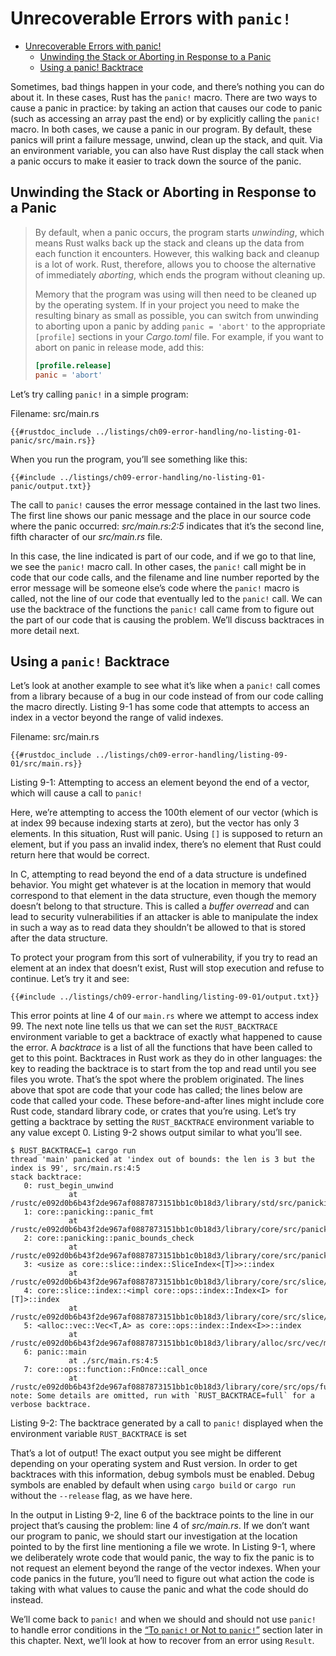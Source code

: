 # Unrecoverable Errors with `panic!`
<!--ts-->
* [Unrecoverable Errors with panic!](#unrecoverable-errors-with-panic)
   * [Unwinding the Stack or Aborting in Response to a Panic](#unwinding-the-stack-or-aborting-in-response-to-a-panic)
   * [Using a panic! Backtrace](#using-a-panic-backtrace)

<!-- Created by https://github.com/ekalinin/github-markdown-toc -->
<!-- Added by: runner, at: Wed Jan 25 14:03:52 UTC 2023 -->

<!--te-->

Sometimes, bad things happen in your code, and there’s nothing you can do about
it. In these cases, Rust has the `panic!` macro. There are two ways to cause a
panic in practice: by taking an action that causes our code to panic (such as
accessing an array past the end) or by explicitly calling the `panic!` macro.
In both cases, we cause a panic in our program. By default, these panics will
print a failure message, unwind, clean up the stack, and quit. Via an
environment variable, you can also have Rust display the call stack when a
panic occurs to make it easier to track down the source of the panic.

## Unwinding the Stack or Aborting in Response to a Panic

> By default, when a panic occurs, the program starts *unwinding*, which
> means Rust walks back up the stack and cleans up the data from each function
> it encounters. However, this walking back and cleanup is a lot of work. Rust,
> therefore, allows you to choose the alternative of immediately *aborting*,
> which ends the program without cleaning up.
>
> Memory that the program was using will then need to be cleaned
> up by the operating system. If in your project you need to make the resulting
> binary as small as possible, you can switch from unwinding to aborting upon a
> panic by adding `panic = 'abort'` to the appropriate `[profile]` sections in
> your *Cargo.toml* file. For example, if you want to abort on panic in release
> mode, add this:
>
> ```toml
> [profile.release]
> panic = 'abort'
> ```

Let’s try calling `panic!` in a simple program:

<span class="filename">Filename: src/main.rs</span>

```rust,should_panic,panics
{{#rustdoc_include ../listings/ch09-error-handling/no-listing-01-panic/src/main.rs}}
```

When you run the program, you’ll see something like this:

```console
{{#include ../listings/ch09-error-handling/no-listing-01-panic/output.txt}}
```

The call to `panic!` causes the error message contained in the last two lines.
The first line shows our panic message and the place in our source code where
the panic occurred: *src/main.rs:2:5* indicates that it’s the second line,
fifth character of our *src/main.rs* file.

In this case, the line indicated is part of our code, and if we go to that
line, we see the `panic!` macro call. In other cases, the `panic!` call might
be in code that our code calls, and the filename and line number reported by
the error message will be someone else’s code where the `panic!` macro is
called, not the line of our code that eventually led to the `panic!` call. We
can use the backtrace of the functions the `panic!` call came from to figure
out the part of our code that is causing the problem. We’ll discuss backtraces
in more detail next.

## Using a `panic!` Backtrace

Let’s look at another example to see what it’s like when a `panic!` call comes
from a library because of a bug in our code instead of from our code calling
the macro directly. Listing 9-1 has some code that attempts to access an
index in a vector beyond the range of valid indexes.

<span class="filename">Filename: src/main.rs</span>

```rust,should_panic,panics
{{#rustdoc_include ../listings/ch09-error-handling/listing-09-01/src/main.rs}}
```

<span class="caption">Listing 9-1: Attempting to access an element beyond the
end of a vector, which will cause a call to `panic!`</span>

Here, we’re attempting to access the 100th element of our vector (which is at
index 99 because indexing starts at zero), but the vector has only 3 elements.
In this situation, Rust will panic. Using `[]` is supposed to return an
element, but if you pass an invalid index, there’s no element that Rust could
return here that would be correct.

In C, attempting to read beyond the end of a data structure is undefined
behavior. You might get whatever is at the location in memory that would
correspond to that element in the data structure, even though the memory
doesn’t belong to that structure. This is called a *buffer overread* and can
lead to security vulnerabilities if an attacker is able to manipulate the index
in such a way as to read data they shouldn’t be allowed to that is stored after
the data structure.

To protect your program from this sort of vulnerability, if you try to read an
element at an index that doesn’t exist, Rust will stop execution and refuse to
continue. Let’s try it and see:

```console
{{#include ../listings/ch09-error-handling/listing-09-01/output.txt}}
```

This error points at line 4 of our `main.rs` where we attempt to access index
99. The next note line tells us that we can set the `RUST_BACKTRACE`
environment variable to get a backtrace of exactly what happened to cause the
error. A *backtrace* is a list of all the functions that have been called to
get to this point. Backtraces in Rust work as they do in other languages: the
key to reading the backtrace is to start from the top and read until you see
files you wrote. That’s the spot where the problem originated. The lines above
that spot are code that your code has called; the lines below are code that
called your code. These before-and-after lines might include core Rust code,
standard library code, or crates that you’re using. Let’s try getting a
backtrace by setting the `RUST_BACKTRACE` environment variable to any value
except 0. Listing 9-2 shows output similar to what you’ll see.

<!-- manual-regeneration
cd listings/ch09-error-handling/listing-09-01
RUST_BACKTRACE=1 cargo run
copy the backtrace output below
check the backtrace number mentioned in the text below the listing
-->

```console
$ RUST_BACKTRACE=1 cargo run
thread 'main' panicked at 'index out of bounds: the len is 3 but the index is 99', src/main.rs:4:5
stack backtrace:
   0: rust_begin_unwind
             at /rustc/e092d0b6b43f2de967af0887873151bb1c0b18d3/library/std/src/panicking.rs:584:5
   1: core::panicking::panic_fmt
             at /rustc/e092d0b6b43f2de967af0887873151bb1c0b18d3/library/core/src/panicking.rs:142:14
   2: core::panicking::panic_bounds_check
             at /rustc/e092d0b6b43f2de967af0887873151bb1c0b18d3/library/core/src/panicking.rs:84:5
   3: <usize as core::slice::index::SliceIndex<[T]>>::index
             at /rustc/e092d0b6b43f2de967af0887873151bb1c0b18d3/library/core/src/slice/index.rs:242:10
   4: core::slice::index::<impl core::ops::index::Index<I> for [T]>::index
             at /rustc/e092d0b6b43f2de967af0887873151bb1c0b18d3/library/core/src/slice/index.rs:18:9
   5: <alloc::vec::Vec<T,A> as core::ops::index::Index<I>>::index
             at /rustc/e092d0b6b43f2de967af0887873151bb1c0b18d3/library/alloc/src/vec/mod.rs:2591:9
   6: panic::main
             at ./src/main.rs:4:5
   7: core::ops::function::FnOnce::call_once
             at /rustc/e092d0b6b43f2de967af0887873151bb1c0b18d3/library/core/src/ops/function.rs:248:5
note: Some details are omitted, run with `RUST_BACKTRACE=full` for a verbose backtrace.
```

<span class="caption">Listing 9-2: The backtrace generated by a call to
`panic!` displayed when the environment variable `RUST_BACKTRACE` is set</span>

That’s a lot of output! The exact output you see might be different depending
on your operating system and Rust version. In order to get backtraces with this
information, debug symbols must be enabled. Debug symbols are enabled by
default when using `cargo build` or `cargo run` without the `--release` flag,
as we have here.

In the output in Listing 9-2, line 6 of the backtrace points to the line in our
project that’s causing the problem: line 4 of *src/main.rs*. If we don’t want
our program to panic, we should start our investigation at the location pointed
to by the first line mentioning a file we wrote. In Listing 9-1, where we
deliberately wrote code that would panic, the way to fix the panic is to not
request an element beyond the range of the vector indexes. When your code
panics in the future, you’ll need to figure out what action the code is taking
with what values to cause the panic and what the code should do instead.

We’ll come back to `panic!` and when we should and should not use `panic!` to
handle error conditions in the [“To `panic!` or Not to
`panic!`”][to-panic-or-not-to-panic]<!-- ignore --> section later in this
chapter. Next, we’ll look at how to recover from an error using `Result`.

[to-panic-or-not-to-panic]:
ch09-03-to-panic-or-not-to-panic.html#to-panic-or-not-to-panic
